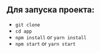 ## Для запуска проекта: 

- `git clone`
- `cd app`
- `npm install` or `yarn install`
- `npm start` or `yarn start`
